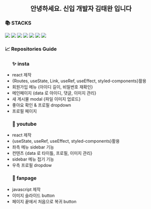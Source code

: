 <div align=center><h2>안녕하세요. 신입 개발자 김태완 입니다</h2></div>

<div><h3>📚 STACKS</h3></div>
<div> 
<img src="https://img.shields.io/badge/html5-E34F26?style=for-the-badge&logo=html5&logoColor=white">
<img src="https://img.shields.io/badge/css-1572B6?style=for-the-badge&logo=css3&logoColor=white"> 
<img src="https://img.shields.io/badge/javascript-F7DF1E?style=for-the-badge&logo=javascript&logoColor=black">
<img src="https://img.shields.io/badge/jquery-0769AD?style=for-the-badge&logo=jquery&logoColor=white">
<img src="https://img.shields.io/badge/react-61DAFB?style=for-the-badge&logo=react&logoColor=black">
<img src="https://img.shields.io/badge/bootstrap-7952B3?style=for-the-badge&logo=bootstrap&logoColor=white">
<img src="https://img.shields.io/badge/github-181717?style=for-the-badge&logo=github&logoColor=white">
</div>
<div><h3>📈 Repositories Guide</h3></div>
<ul><h3>✨ insta</h3>
<li>react 제작</li>
<li>{Routes, useState, Link, useRef, useEffect, styled-components}활용</li>
<li>회원가입 메뉴 {아이디 길이, 비밀번호 재확인}</li>
<li>메인페이지 {data 로 아이디, 댓글, 이미지 관리}</li>
<li>새 게시물 modal {파일 이미지 업로드} </li>
<li>좋아요 확인 & 프로필 dropdown</li>
<li>프로필 페이지 </li>
</ul>
<ul><h3>🎉 youtube</h3>
<li>react 제작</li>
<li>{useState, useRef, useEffect, styled-components}활용</li>
<li>좌측 메뉴 sidebar 기능</li>
<li>컨텐츠 {data 로 타이틀, 프로필, 이미지 관리}</li>
<li>sidebar 메뉴 접기 기능</li> 
<li>우측 프로필 dropdow</li>
</ul>
<ul><h3>🎨 fanpage</h3>
<li>javascript 제작</li>
<li>이미지 슬라이드 button</li>
<li>페이지 끝에서 처음으로 복귀 button </li>
</ul>

<!--
**twn2021/twn2021** is a ✨ _special_ ✨ repository because its `README.md` (this file) appears on your GitHub profile.

Here are some ideas to get you started:

- 🔭 I’m currently working on ...
- 🌱 I’m currently learning ...
- 👯 I’m looking to collaborate on ...
- 🤔 I’m looking for help with ...
- 💬 Ask me about ...
- 📫 How to reach me: ...
- 😄 Pronouns: ...
- ⚡ Fun fact: ...
-->

